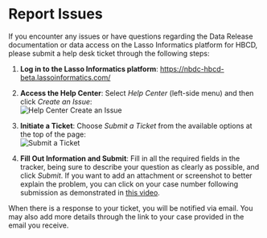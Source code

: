 # Report Issues

<p>If you encounter any issues or have questions regarding the Data Release documentation or data access on the Lasso Informatics platform for HBCD, please submit a help desk ticket through the following steps:</p>

<ol>
  <p>
  <li><strong>Log in to the Lasso Informatics platform</strong>: <a href="https://nbdc-hbcd-beta.lassoinformatics.com/">https://nbdc-hbcd-beta.lassoinformatics.com/</a></li>
  </p>
  <p>
  <li><strong>Access the Help Center</strong>: Select <em>Help Center</em> (left-side menu) and then click <em>Create an Issue</em>: <br><img src="images/reportissue_1.png" alt="Help Center Create an Issue"></li>
  </p>
  <p>
  <li><strong>Initiate a Ticket</strong>: Choose <em>Submit a Ticket</em> from the available options at the top of the page: <br><img src="images/reportissue_2.png" alt="Submit a Ticket"></li>
  </p>
  <p>
  <li><strong>Fill Out Information and Submit</strong>: Fill in all the required fields in the tracker, being sure to describe your question as clearly as possible, and click <em>Submit</em>. If you want to add an attachment or screenshot to better explain the problem, you can click on your case number following submission as demonstrated in <a href="images/reportissue.mov">this video</a>.</li>
  </p>
</ol>

<p>When there is a response to your ticket, you will be notified via email. You may also add more details through the link to your case provided in the email you receive.</p>

